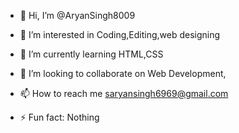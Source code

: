 - 👋 Hi, I’m @AryanSingh8009
- 👀 I’m interested in Coding,Editing,web designing
- 🌱 I’m currently learning HTML,CSS
- 💞️ I’m looking to collaborate on Web Development,
- 📫 How to reach me saryansingh6969@gmail.com

- ⚡ Fun fact: Nothing

<!---
AryanSingh8009/AryanSingh8009 is a ✨ special ✨ repository because its `README.md` (this file) appears on your GitHub profile.
You can click the Preview link to take a look at your changes.
--->
